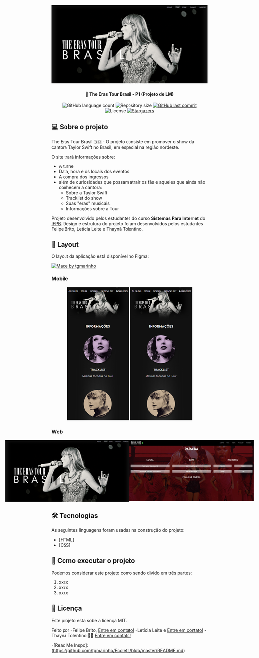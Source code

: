 <h1 align="center">
    <img alt="NextLevelWeek" title="#NextLevelWeek" src="./imgs/home-page.png" />
</h1>

<h4 align="center"> 
	🚀 The Eras Tour Brasil - P1 (Projeto de LM)
</h4>

<p align="center">
  <img alt="GitHub language count" src="https://img.shields.io/github/languages/count/tgmarinho/nlw1?color=%2304D361">

  <img alt="Repository size" src="https://img.shields.io/github/repo-size/tgmarinho/nlw1">

  <a href="https://github.com/tgmarinho/nlw1/commits/master">
    <img alt="GitHub last commit" src="https://img.shields.io/github/last-commit/tgmarinho/nlw1">
  </a>

  <img alt="License" src="https://img.shields.io/badge/license-MIT-brightgreen">
   <a href="https://github.com/tgmarinho/nlw1/stargazers">
    <img alt="Stargazers" src="https://img.shields.io/github/stars/tgmarinho/nlw1?style=social">
  </a>
</p>


## 💻 Sobre o projeto

The Eras Tour Brasil 🇧🇷 - O projeto consiste em promover o show da cantora Taylor Swift no Brasil, em especial na região nordeste.

O site trará informações sobre:
- A turnê
- Data, hora e os locais dos eventos
- A compra dos ingressos
- além de curiosidades que possam atrair os fãs e aqueles que ainda não conhecem a cantora: 
  - Sobre a Taylor Swift
  - Tracklist do show
  - Suas "eras" musicais
  - Informações sobre a Tour


Projeto desenvolvido pelos estudantes do curso **Sistemas Para Internet** do [IFPB](https://www.ifpb.edu.br).
Design e estrutura do projeto foram desenvolvidos pelos estudantes Felipe Brito, Letícia Leite e Thayná Tolentino.


## 🎨 Layout

O layout da aplicação está disponível no Figma:

<a href="https://www.figma.com/file/1SxgOMojOB2zYT0Mdk28lB/Ecoleta?node-id=136%3A546">
  <img alt="Made by tgmarinho" src="https://img.shields.io/badge/Acessar%20Layout%20-Figma-%2304D361">
</a>


### Mobile

<p align="center">
  <img alt="NextLevelWeek" title="#NextLevelWeek" src="./imgs/mobile-pgprincipal.png" width="200px">

  <img alt="NextLevelWeek" title="#NextLevelWeek" src="./imgs/mobile-pgprincipal.png" width="200px">
</p>

### Web

<p align="center" style="display: flex; align-items: flex-start; justify-content: center;">
  <img alt="The Eras Tour Brasil" title="The Eras Tour Brasil" src="./imgs/home-page.png" width="400px">

  <img alt="The Eras Tour Brasil" title="Comprar Ingresso PB" src="./imgs/paraiba-home.png" width="400px">
</p>

## 🛠 Tecnologias

As seguintes linguagens foram usadas na construção do projeto:

- [HTML]
- [CSS]

## 🚀 Como executar o projeto

Podemos considerar este projeto como sendo divido em três partes:
1. xxxx 
2. xxxx
3. xxxx


## 📝 Licença

Este projeto esta sobe a licença MIT.

Feito por 
-Felipe Brito, [Entre em contato!](https://www.linkedin.com/in/felipe-de-brito-lira-cavalcante-73a777272/)
-Letícia Leite e [Entre em contato!](https://github.com/l-e-t-i-c-i-a)
-Thayná Tolentino 👋🏽 [Entre em contato!](https://www.linkedin.com/in/thaynarlt/)

-[Read Me Inspo]: (https://github.com/tgmarinho/Ecoleta/blob/master/README.md)
